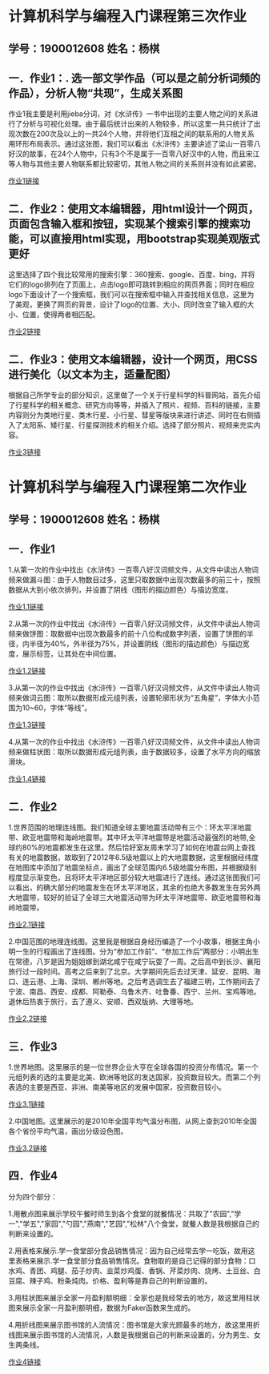 # 计算机科学与编程入门课程第三次作业
## 学号：1900012608   姓名：杨棋
## 一．作业1：. 选一部文学作品（可以是之前分析词频的作品），分析人物“共现”，生成关系图
作业1我主要是利用jieba分词，对《水浒传》一书中出现的主要人物之间的关系进行了分析与可视化处理。由于最后统计出来的人物较多，所以这里一共只统计了出现次数在200次及以上的一共24个人物，并将他们互相之间的联系用的人物关系用环形布局表示。通过这张图，我们可以看出《水浒传》主要讲述了梁山一百零八好汉的故事，在24个人物中，只有3个不是属于一百零八好汉中的人物，而且宋江等人物与其他主要人物联系都比较密切，其他人物之间的关系则并没有如此紧密。

[作业1链接](https://yangqi-111.github.io/关系图-分类-水浒传人物.html)

## 二．作业2：使用文本编辑器，用html设计一个网页，页面包含输入框和按钮，实现某个搜索引擎的搜索功能，可以直接用html实现，用bootstrap实现美观版式更好
这里选择了四个我比较常用的搜索引擎：360搜索、google、百度、bing，并将它们的logo排列在了页面上，点击logo即可跳转到相应的网页界面；同时在相应logo下面设计了一个搜索框，我们可以在搜索框中输入并查找相关信息，这里为了美观，更换了网页的背景，设计了logo的位置、大小，同时改变了输入框的大小、位置，使得两者相匹配。

[作业2链接](https://yangqi-111.github.io/搜索引擎设计.html)

## 二．作业3：使用文本编辑器，设计一个网页，用CSS进行美化（以文本为主，适量配图）
根据自己所学专业的部分知识，这里做了一个关于行星科学的科普网站，首先介绍了行星科学的相关概念、研究方向等等，并插入了照片、视频、百科的链接，主要内容则分为类地行星、类木行星、小行星、彗星等版块来进行讲述、同时在右侧插入了太阳系、矮行星、行星探测技术的相关介绍。选择了部分照片、视频来充实内容。

[作业3链接](https://yangqi-111.github.io/网页设计.html)







# 计算机科学与编程入门课程第二次作业
## 学号：1900012608   姓名：杨棋
## 一．作业1
1.从第一次的作业中找出《水浒传》一百零八好汉词频文件，从文件中读出人物词频来做漏斗图：由于人物数目过多，这里只取数据中出现次数最多的前三十，按照数据从大到小依次排列，并设置了阴线（图形的描边颜色）与描边宽度。

[作业1.1链接](https://yangqi-111.github.io/词频统计-漏斗.html)

2.从第一次的作业中找出《水浒传》一百零八好汉词频文件，从文件中读出人物词频来做饼图：取数据中出现次数最多的前十八位构成数字列表，设置了饼图的半径，内半径为40%，外半径为75%，并设置阴线（图形的描边颜色）与描边宽度，展示标签，让其处在中间位置。

[作业1.2链接](https://yangqi-111.github.io/词频统计-饼图.html)

3.从第一次的作业中找出《水浒传》一百零八好汉词频文件，从文件中读出人物词频来做词云图：取所以数据形成元组列表，设置轮廓形状为“五角星”，字体大小范围为10~60，字体“等线”。

[作业1.3链接](https://yangqi-111.github.io/词频统计-词云.html)

4.从第一次的作业中找出《水浒传》一百零八好汉词频文件，从文件中读出人物词频来做柱状图：取所以数据形成元组列表，由于数据较多，设置了水平方向的缩放滑块。

[作业1.4链接](https://yangqi-111.github.io/词频统计-柱状图.html)

## 二．作业2
1.世界范围的地理连线图。我们知道全球主要地震活动带有三个：环太平洋地震带、欧亚地震带和海岭地震带。其中环太平洋地震带是地震活动最强烈的地带,全球约80%的地震都发生在这里。然后恰好室友周末学习了如何在地震台网上查找有关的地震数据，故取到了2012年6.5级地震以上的大地震数据，这里根据经纬度在地图库中添加了地震坐标点，画出了全球范围内6.5级地震分布图，并根据级别程度显示渐变色，且将环太平洋地区部分较大地震进行了连线。通过这张图我们可以看出，的确大部分的地震发生在环太平洋地区，其余的也绝大多数发生在另外两大地震带，较好的验证了全球三大地震活动带为环太平洋地震带、欧亚地震带和海岭地震带。

[作业2.1链接](https://yangqi-111.github.io/地理连线图-2012大地震分布.html)

2.中国范围的地理连线图。这里我是根据自身经历编造了一个小故事，根据主角小明一生的行程画出了连线图。分为“参加工作前”、“参加工作后”两部分：小明出生在常德，八岁是因为姐姐嫁到湖北咸宁在咸宁玩耍了一周。之后高中到长沙、襄阳旅行过一段时间。高考之后来到了北京。大学期间先后去过天津、延安、昆明、海口、连云港、上海、深圳、郴州等地。之后考选调生去了福建三明，工作期间去了宁波、南昌、西安、成都、阿勒泰、乌鲁木齐、吐鲁番、西宁、兰州、宝鸡等地。退休后热衷于旅行，去了遵义、安顺、西双版纳、大理等地。

[作业2.2链接](https://yangqi-111.github.io/地理连线图-一生行程图.html)

## 三．作业3
1.世界地图。这里展示的是一位世界企业大亨在全球各国的投资分布情况。第一个元组列表的选的主要是北美、欧洲等地区的发达国家，投资数目较大。而第二个列表选的主要是西亚、非洲、南美等地区的发展中国家，投资数目较小。

[作业3.1链接](https://yangqi-111.github.io/世界大亨投资.html)

2.中国地图。这里展示的是2010年全国平均气温分布图，从网上查到2010年全国各个省份平均气温，画出分级设色图。

[作业3.2链接](https://yangqi-111.github.io/全国平均气温地图.html)

## 四．作业4
分为四个部分：

1.用散点图来展示学校午餐时师生到各个食堂的就餐情况：共取了"农园","学一","学五","家园","勺园","燕南","艺园","松林"八个食堂，就餐人数是我根据自己的判断来设置的。

2.用表格来展示.学一食堂部分食品销售情况：因为自己经常去学一吃饭，故用这里表格来展示.学一食堂部分食品销售情况。食物取的是自己记得的部分食物：口水鸡、青团、鸡腿、茄子炒肉、韭菜炒鸡蛋、香锅、芹菜炒肉、烧烤、土豆丝、白豆腐、辣子鸡、粉条炖肉。价格、盈利等是靠自己的判断设置的。

3.用柱状图来展示全家一月盈利额明细：全家也是我经常去的地方，故这里用柱状图来展示全家一月盈利额明细，数据为Faker函数来生成的。

4.用折线图来展示图书馆的人流情况：图书馆是大家光顾最多的地方，故这里用折线图来展示图书馆的人流情况，人数是我根据自己的判断来设置的，分为男生、女生两条线。

[作业4链接](https://yangqi-111.github.io/组合图表.html)
